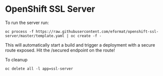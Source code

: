 # OpenShift SSL Server

To run the server run:
```
oc process -f https://raw.githubusercontent.com/eformat/openshift-ssl-server/master/template.yaml | oc create -f -
```
This will automatically start a build and trigger a deployment with a secure route exposed. Hit the /secured endpoint on the route!

To cleanup
```
oc delete all -l app=ssl-server
```
